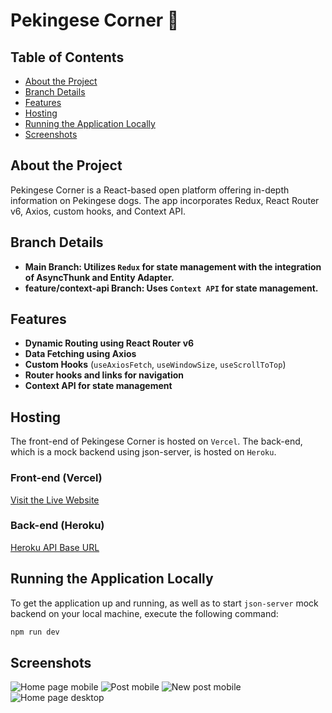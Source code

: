 # Pekingese Corner 🐶

## Table of Contents

- [About the Project](#about-the-project)
- [Branch Details](#branch-details)
- [Features](#features)
- [Hosting](#hosting)
- [Running the Application Locally](#running-the-application-locally)
- [Screenshots](#screenshots)

## About the Project
Pekingese Corner is a React-based open platform offering in-depth information on Pekingese dogs. The app incorporates Redux, React Router v6, Axios, custom hooks, and Context API.

## Branch Details
- **Main Branch: Utilizes `Redux` for state management with the integration of AsyncThunk and Entity Adapter.**
- **feature/context-api Branch: Uses `Context API` for state management.**

## Features
- **Dynamic Routing using React Router v6**
- **Data Fetching using Axios**
- **Custom Hooks** (`useAxiosFetch`, `useWindowSize`, `useScrollToTop`)
- **Router hooks and links for navigation**
- **Context API for state management**

## Hosting
The front-end of Pekingese Corner is hosted on `Vercel`.
The back-end, which is a mock backend using json-server, is hosted on `Heroku`.

### Front-end (Vercel)
[Visit the Live Website](https://pekingese-blog.vercel.app/)
### Back-end (Heroku)
[Heroku API Base URL](https://pekingese-blog-8ceaec0c8c78.herokuapp.com/)

## Running the Application Locally

To get the application up and running, as well as to start `json-server` mock backend on your local machine, execute the following command:

```bash
npm run dev
````

## Screenshots

![Home page mobile](https://github.com/private-lazy-val/react-blog/assets/56920579/5664a98f-df3d-417a-ab4a-0bc91d7bf9f6)
![Post mobile](https://github.com/private-lazy-val/react-blog/assets/56920579/d586d879-0a6a-4fc7-a5f5-90a06e1afbda)
![New post mobile](https://github.com/private-lazy-val/react-blog/assets/56920579/f5e4efd1-3aca-432e-83e6-5bf081e0c452)
![Home page desktop](https://github.com/private-lazy-val/react-blog/assets/56920579/58dbf79d-d4ec-4a7a-9331-eb5cbeebdc1c)

